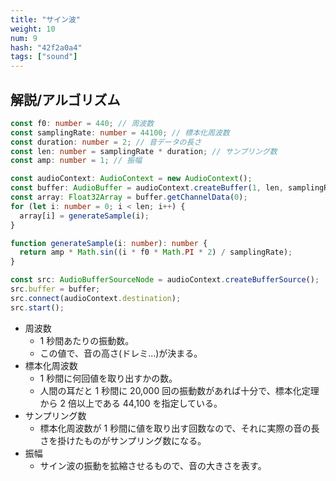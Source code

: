 ```yaml
---
title: "サイン波"
weight: 10
num: 9
hash: "42f2a0a4"
tags: ["sound"]
---
```


## 解説/アルゴリズム

```typescript
const f0: number = 440; // 周波数
const samplingRate: number = 44100; // 標本化周波数
const duration: number = 2; // 音データの長さ
const len: number = samplingRate * duration; // サンプリング数
const amp: number = 1; // 振幅

const audioContext: AudioContext = new AudioContext();
const buffer: AudioBuffer = audioContext.createBuffer(1, len, samplingRate);
const array: Float32Array = buffer.getChannelData(0);
for (let i: number = 0; i < len; i++) {
  array[i] = generateSample(i);
}

function generateSample(i: number): number {
  return amp * Math.sin((i * f0 * Math.PI * 2) / samplingRate);
}

const src: AudioBufferSourceNode = audioContext.createBufferSource();
src.buffer = buffer;
src.connect(audioContext.destination);
src.start();
```

- 周波数
  - 1 秒間あたりの振動数。
  - この値で、音の高さ(ドレミ…)が決まる。
- 標本化周波数
  - 1 秒間に何回値を取り出すかの数。
  - 人間の耳だと 1 秒間に 20,000 回の振動数があれば十分で、標本化定理から 2 倍以上である 44,100 を指定している。
- サンプリング数
  - 標本化周波数が 1 秒間に値を取り出す回数なので、それに実際の音の長さを掛けたものがサンプリング数になる。
- 振幅
  - サイン波の振動を拡縮させるもので、音の大きさを表す。
